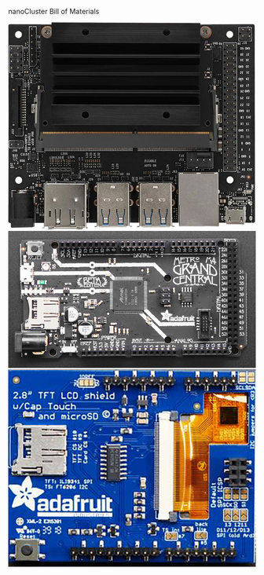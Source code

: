 nanoCluster Bill of Materials

<img src="Documentation/Images/Jetson Nano.jpg" alt="Jetson Nano">
<img src="Documentation/Images/Grand Central.jpg" alt="Grand Central">
<img src="Documentation/Images/TFT Shield.jpg" alt="TFT Shield">
